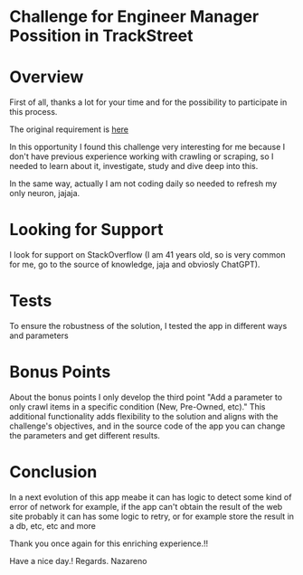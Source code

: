 # Challenge for Engineer Manager Possition in TrackStreet

# Overview 
First of all, thanks a lot for your time and for the possibility to participate in this process.

The original requirement is [here](https://docs.google.com/document/d/11EcjCjwwhf24XdWk6CGSIpEeBc68UEA0gLi4-hqWw0M/edit)

In this opportunity I found this challenge very interesting for me because I don't have previous experience working with crawling or scraping, so I needed to learn about it, investigate, study and dive deep into this.

In the same way, actually I am not coding daily so needed to refresh my only neuron, jajaja.

# Looking for Support
I look for support on StackOverflow (I am 41 years old, so is very common for me, go to the source of knowledge, jaja and obviosly ChatGPT).

# Tests
To ensure the robustness of the solution, I tested the app in different ways and parameters

# Bonus Points
About the bonus points I only develop the third point "Add a parameter to only crawl items in a specific condition (New, Pre-Owned, etc)." 
This additional functionality adds flexibility to the solution and aligns with the challenge's objectives, and in the source code of the app you can change the parameters and get different results.

# Conclusion
In a next evolution of this app meabe it can has logic to detect some kind of error of network for example, if the app can't obtain the result of the web site probably it can has some logic to retry, or for example store the result in a db, etc, etc and more

Thank you once again for this enriching experience.!!

Have a nice day.!
Regards.
Nazareno


